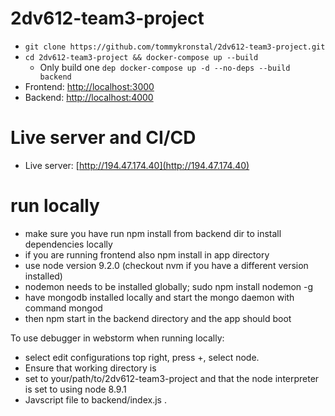 # 2dv612-team3-project

* ```git clone https://github.com/tommykronstal/2dv612-team3-project.git```
* ```cd 2dv612-team3-project && docker-compose up --build```
  * Only build one `dep docker-compose up -d --no-deps --build backend`
* Frontend: [http://localhost:3000](http://localhost:3000)
* Backend: [http://localhost:4000](http://localhost:4000)

# Live server and CI/CD

* Live server: [http://194.47.174.40](http://194.47.174.40)

# run locally

* make sure you have run npm install from backend dir to install dependencies locally
* if you are running frontend also npm install in app directory
* use node version 9.2.0 (checkout nvm if you have a different version installed)
* nodemon needs to be installed globally; sudo npm install nodemon -g
* have mongodb installed locally and start the mongo daemon with command mongod
* then npm start in the backend directory and the app should boot

To use debugger in webstorm when running locally:
* select edit configurations top right, press +, select node.
* Ensure that working directory is
* set to your/path/to/2dv612-team3-project and that the node interpreter is set to using node 8.9.1
* Javscript file to backend/index.js .
